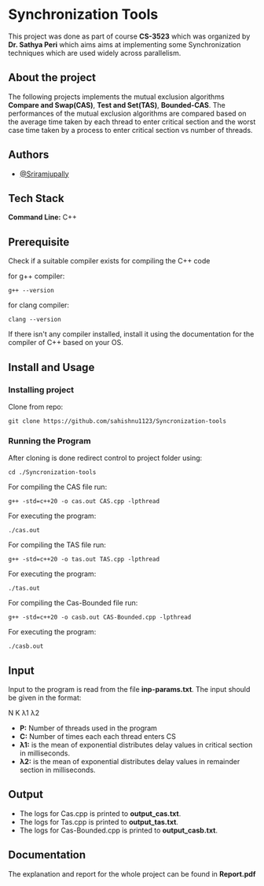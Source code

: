 # Synchronization Tools
This project was done as part of course **CS-3523** which was organized by **Dr. Sathya Peri** which aims aims at implementing some Synchronization techniques which are used widely across parallelism.

## About the project

The following projects implements the mutual exclusion algorithms **Compare and Swap(CAS)**, **Test and Set(TAS)**, **Bounded-CAS**. The performances of the mutual exclusion algorithms are compared based on the average time taken by each thread to enter critical section and the worst case time taken by a process to enter critical section vs number of threads.

## Authors

- [@Sriramjupally](https://github.com/Sriramjupally)


## Tech Stack

**Command Line:** C++
## Prerequisite

Check if a suitable compiler exists for compiling the C++ code

for g++ compiler:

    g++ --version

for clang compiler:

    clang --version

If there isn't any compiler installed, install it using the documentation for the compiler of C++ based on your OS.


## Install and Usage

### Installing project

Clone from repo:

    git clone https://github.com/sahishnu1123/Syncronization-tools

### Running the Program

After cloning is done redirect control to project folder using:

    cd ./Syncronization-tools

For compiling the CAS file run:

    g++ -std=c++20 -o cas.out CAS.cpp -lpthread

For executing the program:

    ./cas.out

For compiling the TAS file run:

    g++ -std=c++20 -o tas.out TAS.cpp -lpthread

For executing the program:

    ./tas.out

For compiling the Cas-Bounded file run:

    g++ -std=c++20 -o casb.out CAS-Bounded.cpp -lpthread

For executing the program:

    ./casb.out


## Input

Input to the program is read from the file **inp-params.txt**. The input should be given in the format:

N K &lambda;1 &lambda;2 

- **P:** Number of threads used in the program
- **C:** Number of times each each thread enters CS
- **&lambda;1:** is the mean of exponential distributes delay values in critical section in milliseconds.
- **&lambda;2:** is the mean of exponential distributes delay values in remainder section in milliseconds.


## Output

- The logs for Cas.cpp is printed to **output_cas.txt**.
- The logs for Tas.cpp is printed to **output_tas.txt**.
- The logs for Cas-Bounded.cpp is printed to **output_casb.txt**.

## Documentation

The explanation and report for the whole project can be found in **Report.pdf**
